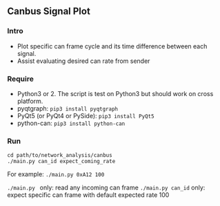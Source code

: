 ## Canbus Signal Plot

### Intro
- Plot specific can frame cycle and its time difference between each signal.
- Assist evaluating desired can rate from sender


### Require
- Python3 or 2. The script is test on Python3 but should work on cross platform.
- pyqtgraph: `pip3 install pyqtgraph`
- PyQt5 (or PyQt4 or PySide): `pip3 install PyQt5`
- python-can: `pip3 install python-can`

### Run
```
cd path/to/network_analysis/canbus
./main.py can_id expect_coming_rate
```

For example: `./main.py 0xA12 100`

`./main.py ` only: read any incoming can frame
`./main.py can_id` only: expect specific can frame with default expected rate 100

